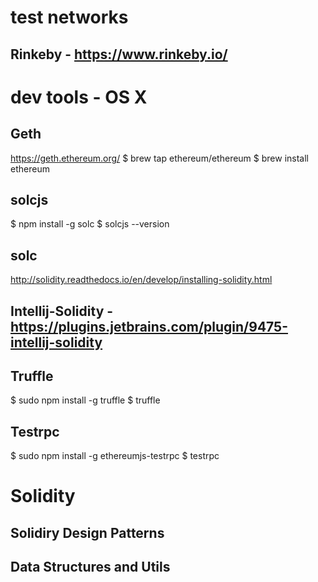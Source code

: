 # test networks

## Rinkeby - https://www.rinkeby.io/

# dev tools - OS X
## Geth
https://geth.ethereum.org/
$ brew tap ethereum/ethereum
$ brew install ethereum

## solcjs
$ npm install -g solc
$ solcjs --version

## solc 
http://solidity.readthedocs.io/en/develop/installing-solidity.html


## Intellij-Solidity  -https://plugins.jetbrains.com/plugin/9475-intellij-solidity

## Truffle 
$ sudo npm install -g truffle
$ truffle

## Testrpc
$ sudo npm install -g ethereumjs-testrpc
$ testrpc

# Solidity



## Solidiry Design Patterns


## Data Structures and Utils

